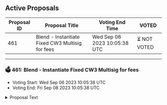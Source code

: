 ## Active Proposals

| Proposal ID | Proposal Title | Voting End Time | VOTED |
|-------------|----------------|-----------------|-------|
| 461 | Blend - Instantiate Fixed CW3 Multisig for fees | Wed Sep 06 2023 10:05:38 UTC | ⏳ NOT VOTED |

---

### 🗳 461: Blend - Instantiate Fixed CW3 Multisig for fees
- Voting Start: Wed Sep 06 2023 10:05:38 UTC
- Voting End: Fri Sep 08 2023 10:05:38 UTC

<details>
<summary>Proposal Text</summary>
 
Instantiates a multisig contract to collect fees until staking is implemented.
</details>
